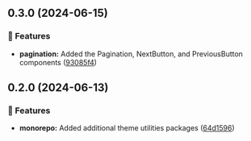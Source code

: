 ## 0.3.0 (2024-06-15)

### 🚀 Features

- **pagination:** Added the Pagination, NextButton, and PreviousButton
  components
  ([93085f4](https://github.com/storm-software/cyclone-ui/commit/93085f4))

## 0.2.0 (2024-06-13)

### 🚀 Features

- **monorepo:** Added additional theme utilities packages
  ([64d1596](https://github.com/storm-software/cyclone-ui/commit/64d1596))
